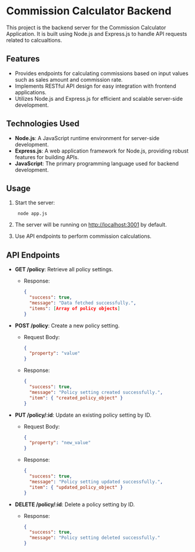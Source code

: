 # Commission Calculator Backend

This project is the backend server for the Commission Calculator Application. It is built using Node.js and Express.js to handle API requests related to calcualtions.

## Features

- Provides endpoints for calculating commissions based on input values such as sales amount and commission rate.
- Implements RESTful API design for easy integration with frontend applications.
- Utilizes Node.js and Express.js for efficient and scalable server-side development.

## Technologies Used

- **Node.js**: A JavaScript runtime environment for server-side development.
- **Express.js**: A web application framework for Node.js, providing robust features for building APIs.
- **JavaScript**: The primary programming language used for backend development.

## Usage

1. Start the server:
   
   ```
    node app.js
    ```
2. The server will be running on [http://localhost:3001](http://localhost:3001) by default.

3. Use API endpoints to perform commission calculations.

## API Endpoints

- **GET /policy**: Retrieve all policy settings.
  - Response:
    ```json
    {
      "success": true,
      "message": "Data fetched successfully.",
      "items": [Array of policy objects]
    }
    ```

- **POST /policy**: Create a new policy setting.
  - Request Body:
    ```json
    {
      "property": "value"
    }
    ```
  - Response:
    ```json
    {
      "success": true,
      "message": "Policy setting created successfully.",
      "item": { "created_policy_object" }
    }
    ```

- **PUT /policy/:id**: Update an existing policy setting by ID.
  - Request Body:
    ```json
    {
      "property": "new_value"
    }
    ```
  - Response:
    ```json
    {
      "success": true,
      "message": "Policy setting updated successfully.",
      "item": { "updated_policy_object" }
    }
    ```

- **DELETE /policy/:id**: Delete a policy setting by ID.
  - Response:
    ```json
    {
      "success": true,
      "message": "Policy setting deleted successfully."
    }
    ```
